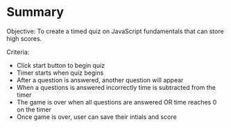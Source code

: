 # Summary
Objective: To create a timed quiz on JavaScript fundamentals that can store high scores.

Criteria:
<ul>
  <li>Click start button to begin quiz</li>
  <li>Timer starts when quiz begins</li>
<li>After a question is answered, another question will appear</li>
<li>When a questions is answered incorrectly time is subtracted from the timer</li>
<li>The game is over when all questions are answered OR time reaches 0 on the timer</li>
<li>Once game is over, user can save their intials and score</li>
